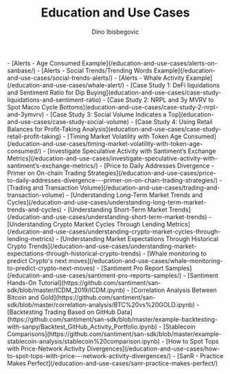 ﻿---
title: Education and Use Cases
author: Dino Ibisbegovic
---

<Resource title="Alerts">
- [Alerts - Age Consumed Example](/education-and-use-cases/alerts-on-sanbase/)
- [Alerts - Social Trends/Trending Words Example](/education-and-use-cases/social-trends-alerts/)
- [Alerts - Whale Activity Example](/education-and-use-cases/whale-alert/)
</Resource>

<Resource title="Market Analysis Examples">
- [Case Study 1: DeFi liquidations and Sentiment Ratio for Dip Buying](education-and-use-cases/case-study-liquidations-and-sentiment-ratio)
- [Case Study 2: NRPL and 3y MVRV to Spot Macro Cycle Bottoms](education-and-use-cases/case-study-2-nrpl-and-3ymvrv)
- [Case Study 3: Social Volume Indicates a Top](education-and-use-cases/case-study-social-volume)
- [Case Study 4: Using Retail Balances for Profit-Taking Analysis](education-and-use-cases/case-study-retail-profit-taking)
- [Timing Market Volatility with Token Age Consumed](/education-and-use-cases/timing-market-volatility-with-token-age-consumed/)
- [Investigate Speculative Activity with Santiment’s Exchange Metrics](/education-and-use-cases/investigate-speculative-activity-with-santiment’s-exchange-metrics/)
- [Price to Daily Addresses Divergence - Primer on On-chain Trading Strategies](/education-and-use-cases/price-to-daily-addresses-divergence---primer-on-on-chain-trading-strategies/)
- [Trading and Transaction Volume](/education-and-use-cases/trading-and-transaction-volume)
- [Understanding Long-Term Market Trends and Cycles](/education-and-use-cases/understanding-long-term-market-trends-and-cycles)
- [Understanding Short-Term Market Trends](/education-and-use-cases/understanding-short-term-market-trends)
- [Understanding Crypto Market Cycles Through Lending Metrics](/education-and-use-cases/understanding-crypto-market-cycles-through-lending-metrics)
- [Understanding Market Expectations Through Historical Crypto Trends](/education-and-use-cases/understanding-market-expectations-through-historical-crypto-trends)
- [Whale monitoring to predict Crypto's next moves](/education-and-use-cases/whale-monitoring-to-predict-crypto-next-moves)
</Resource>

<Resource title="Pro Reports">
- [Santiment Pro Report Samples](/education-and-use-cases/santiment-pro-reports-samples/)
</Resource>

<Resource title="Jupyter Notebooks Examples">
- [Santiment Hands-On Tutorial](https://github.com/santiment/san-sdk/blob/master/ICDM_2019/ICDM.ipynb)
- [Correlation Analysis Between Bitcoin and Gold](https://github.com/santiment/san-sdk/blob/master/correlation-analysis/BTC%20vs%20GOLD.ipynb)
- [Backtesting Trading Based on GitHub Data](https://github.com/santiment/san-sdk/blob/master/example-backtesting-with-sanpy/Backtest_GitHub_Activity_Portfolio.ipynb)
- [Stablecoin Comparisons](https://github.com/santiment/san-sdk/blob/master/example-stablecoin-analysis/stablecoin%20comparison.ipynb)
- [How to Spot Tops with Price-Network Activity Divergences](/education-and-use-cases/how-to-spot-tops-with-price---network-activity-divergences/)
</Resource>

<Resource title="Other">
- [SanR - Practice Makes Perfect](/education-and-use-cases/sanr-practice-makes-perfect/)
</Resource>
